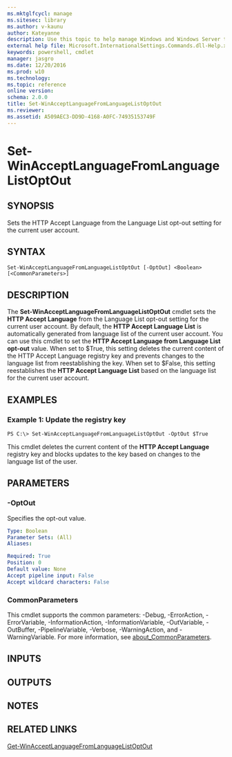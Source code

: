 ```yaml
---
ms.mktglfcycl: manage
ms.sitesec: library
ms.author: v-kaunu
author: Kateyanne
description: Use this topic to help manage Windows and Windows Server technologies with Windows PowerShell.
external help file: Microsoft.InternationalSettings.Commands.dll-Help.xml
keywords: powershell, cmdlet
manager: jasgro
ms.date: 12/20/2016
ms.prod: w10
ms.technology: 
ms.topic: reference
online version: 
schema: 2.0.0
title: Set-WinAcceptLanguageFromLanguageListOptOut
ms.reviewer:
ms.assetid: A509AEC3-DD9D-4168-A0FC-74935153749F
---
```


# Set-WinAcceptLanguageFromLanguageListOptOut

## SYNOPSIS
Sets the HTTP Accept Language from the Language List opt-out setting for the current user account.

## SYNTAX

```
Set-WinAcceptLanguageFromLanguageListOptOut [-OptOut] <Boolean> [<CommonParameters>]
```

## DESCRIPTION
The **Set-WinAcceptLanguageFromLanguageListOptOut** cmdlet sets the **HTTP Accept Language** from the Language List opt-out setting for the current user account.
By default, the **HTTP Accept Language List** is automatically generated from language list of the current user account.
You can use this cmdlet to set the **HTTP Accept Language from Language List opt-out** value.
When set to $True, this setting deletes the current content of the HTTP Accept Language registry key and prevents changes to the language list from reestablishing the key.
When set to $False, this setting reestablishes the **HTTP Accept Language List** based on the language list for the current user account.

## EXAMPLES

### Example 1: Update the registry key
```
PS C:\> Set-WinAcceptLanguageFromLanguageListOptOut -OptOut $True
```

This cmdlet deletes the current content of the **HTTP Accept Language** registry key and blocks updates to the key based on changes to the language list of the user.

## PARAMETERS

### -OptOut
Specifies the opt-out value.

```yaml
Type: Boolean
Parameter Sets: (All)
Aliases: 

Required: True
Position: 0
Default value: None
Accept pipeline input: False
Accept wildcard characters: False
```

### CommonParameters
This cmdlet supports the common parameters: -Debug, -ErrorAction, -ErrorVariable, -InformationAction, -InformationVariable, -OutVariable, -OutBuffer, -PipelineVariable, -Verbose, -WarningAction, and -WarningVariable. For more information, see [about_CommonParameters](http://go.microsoft.com/fwlink/?LinkID=113216).

## INPUTS

## OUTPUTS

## NOTES

## RELATED LINKS

[Get-WinAcceptLanguageFromLanguageListOptOut](./Get-WinAcceptLanguageFromLanguageListOptOut.md)

